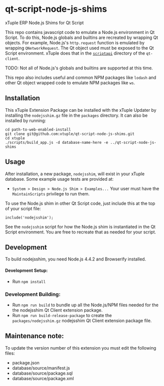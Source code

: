 # qt-script-node-js-shims
xTuple ERP Node.js Shims for Qt Script

This repo contains javascript code to emulate a Node.js environment in Qt Script.
To do this, Node.js globals and builtins are recreated by wrapping Qt objects.
For example, Node.js's `http.request` function is emulated by wrapping
`QNetworkRequest`. The Qt object used must be exposed to the Qt Script
environment. xTuple does that in the [`scriptapi`](https://github.com/xtuple/qt-client/tree/4_10_x/scriptapi)
directory of the `qt-client`.

TODO: Not all of Node.js's globals and builtins are supported at this time.

This repo also includes useful and common NPM packages like `lodash` and other
Qt object wrapped code to emulate NPM packages like `ws`.

## Installation
This xTuple Extension Package can be installed with the xTuple Updater by
installing the `nodejsshim.gz` file in the `packages` directory. It can also
be installed by running:
```
cd path-to-web-enabled-install
git clone git@github.com:xtuple/qt-script-node-js-shims.git
cd xtuple
./scripts/build_app.js -d database-name-here -e ../qt-script-node-js-shims

```

## Usage
After installation, a new package, `nodejsshim`, will exist in your xTuple
database. Some example usage tests are provided at:
  * `System > Design > Node.js Shim > Examples...`
Your user must have the `MaintainScripts` privilege to run them.

To use the Node.js shim in other Qt Script code, just include this at the top
of your script file:
```
include('nodejsshim');
```
See the `nodejsshim` script for how the Node.js shim is instantiated in the
Qt Script environment. You are free to recreate that as needed for your script.

## Development

To build nodejsshim, you need Node.js 4.4.2 and Browserify installed.

#### Development Setup:
* Run `npm install`

### Development Building:
* Run `npm run build` to bundle up all the Node.js/NPM files needed for the the nodejsshim Qt Client extension package.
* Run `npm run build-release-package` to create the `packages/nodejsshim.gz` nodejsshim Qt Client extension package file.

## Maintenance note:

To update the version number of this extension you must edit the following files:

* package.json
* database/source/manifest.js
* database/source/package.sql
* database/source/package.xml
